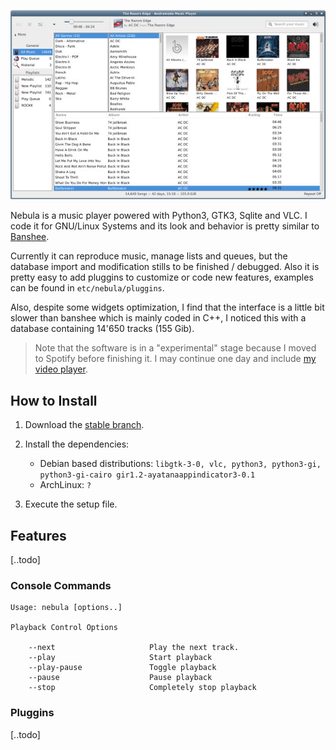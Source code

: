 ![Nebula GUI](https://raw.githubusercontent.com/rsm-gh/nebula/master/usr/share/doc/nebula/preview.jpeg)

Nebula is a music player powered with Python3, GTK3, Sqlite and VLC. I code it for GNU/Linux Systems and its look and behavior is pretty similar to [Banshee](https://www.banshee-project.org/).

Currently it can reproduce music, manage lists and queues, but the database import and modification stills to be finished / debugged. Also it is pretty easy to add pluggins to customize or code new features, examples can be found in `etc/nebula/pluggins`.

Also, despite some widgets optimization, I find that the interface is a little bit slower than banshee which is mainly coded in C++, I noticed this with a database containing 14'650 tracks (155 Gib).

> Note that the software is in a "experimental" stage because I moved to Spotify before finishing it. I may continue one day and include [my video player](https://github.com/rsm-gh/vlist-player).

## How to Install

1. Download the [stable branch](https://github.com/rsm-gh/nebula/archive/master.zip).
2. Install the dependencies:
    * Debian based distributions: `libgtk-3-0, vlc, python3, python3-gi, python3-gi-cairo gir1.2-ayatanaappindicator3-0.1`
    * ArchLinux: `?`

3. Execute the setup file.

## Features

[..todo]


### Console Commands
```
Usage: nebula [options..]

Playback Control Options

    --next                     Play the next track.
    --play                     Start playback
    --play-pause               Toggle playback
    --pause                    Pause playback
    --stop                     Completely stop playback
```

### Pluggins

[..todo]
